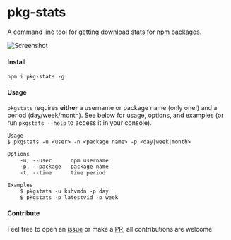 # pkg-stats
A command line tool for getting download stats for npm packages.

![Screenshot](http://i.imgur.com/hPTia8j.png)

#### Install

```
npm i pkg-stats -g
```

#### Usage

`pkgstats` requires __either__ a username or package name (only one!) and a period (day/week/month). See below for usage, options, and examples (or run `pkgstats --help` to access it in your console).

```
Usage
$ pkgstats -u <user> -n <package name> -p <day|week|month>

Options
    -u, --user      npm username
    -p, --package   package name
    -t, --time      time period

Examples
    $ pkgstats -u kshvmdn -p day
    $ pkgstats -p latestvid -p week
```

#### Contribute

Feel free to open an [issue](https://github.com/kshvmdn/pkg-stats/issues) or make a [PR](https://github.com/kshvmdn/pkg-stats/pulls), all contributions are welcome!
